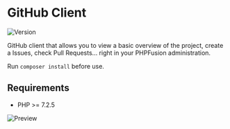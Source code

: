# GitHub Client

![Version](https://img.shields.io/badge/Version-1.0.1-blue.svg)

GitHub client that allows you to view a basic overview of the project, create a Issues, check Pull Requests... right in your PHPFusion administration.

Run `composer install` before use.

## Requirements

- PHP >= 7.2.5

![Preview](screenshot.png)
